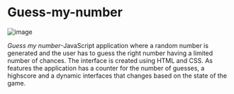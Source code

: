 # Guess-my-number
![image](https://github.com/user-attachments/assets/191f10a6-c924-4700-877d-3d03ceaa808d)

*Guess my number*-JavaScript application where a random number is generated and the user has to guess the
right number having a limited number of chances. The interface is created using HTML and CSS. As features the
application has a counter for the number of guesses, a highscore and a dynamic interfaces that changes based
on the state of the game.
